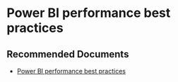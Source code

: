   <properties
	pageTitle="power bi performance best practices"
	description="power bi performance best practices"
	service="microsoft.PowerBIDedicated"
	resource="capacities"
	authors="pjfreitas"
	ms.author="pfreitas"	
	displayOrder="530"
	selfHelpType="generic"
	supportTopicIds="32628134"
	productPesIds="16334"
	cloudEnvironments="public, MoonCake, fairfax, usnat, ussec" 
	articleId="7ae1409a-4ec6-3200-6ca3-b3ff1d13b1f6"
	ownershipId="PowerBI_PowerBI"
/>

# Power BI performance best practices

## **Recommended Documents**

* [Power BI performance best practices](https://docs.microsoft.com/power-bi/power-bi-reports-performance)
